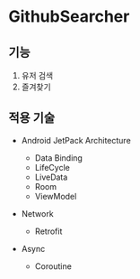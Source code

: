 # GithubSearcher

## 기능
1. 유저 검색
2. 즐겨찾기

## 적용 기술
- Android JetPack Architecture
  - Data Binding
  - LifeCycle
  - LiveData
  - Room
  - ViewModel
  
- Network
  - Retrofit
  
- Async
  - Coroutine
